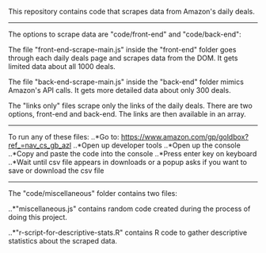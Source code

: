 This repository contains code that scrapes data from Amazon's daily deals.

---

The options to scrape data are "code/front-end" and "code/back-end": 

The file "front-end-scrape-main.js" inside the "front-end" folder goes through each daily deals page and scrapes data from the DOM. It gets limited data about all 1000 deals. 

The file "back-end-scrape-main.js" inside the "back-end" folder mimics Amazon's API calls. It gets more detailed data about only 300 deals.

The "links only" files scrape only the links of the daily deals. There are two options, front-end and back-end. The links are then available in an array.

---

To run any of these files:
..*Go to: https://www.amazon.com/gp/goldbox?ref_=nav_cs_gb_azl
..*Open up developer tools
..*Open up the console
..*Copy and paste the code into the console
..*Press enter key on keyboard
..*Wait until csv file appears in downloads or a popup asks if you want to save or download the csv file

---

The "code/miscellaneous" folder contains two files: 

..*"miscellaneous.js" contains random code created during the process of doing this project. 

..*"r-script-for-descriptive-stats.R" contains R code to gather descriptive statistics about the scraped data.